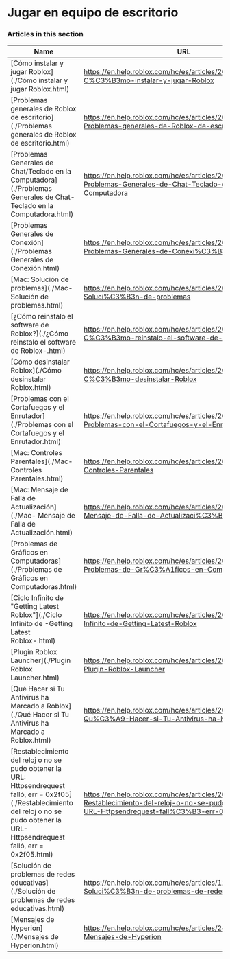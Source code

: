 # Jugar en equipo de escritorio  
### Articles in this section
Name|URL
-|-
[Cómo instalar y jugar Roblox](./Cómo instalar y jugar Roblox.html) |https://en.help.roblox.com/hc/es/articles/204473560-C%C3%B3mo-instalar-y-jugar-Roblox
[Problemas generales de Roblox de escritorio](./Problemas generales de Roblox de escritorio.html) |https://en.help.roblox.com/hc/es/articles/203312870-Problemas-generales-de-Roblox-de-escritorio
[Problemas Generales de Chat/Teclado en la Computadora](./Problemas Generales de Chat-Teclado en la Computadora.html) |https://en.help.roblox.com/hc/es/articles/203313040-Problemas-Generales-de-Chat-Teclado-en-la-Computadora
[Problemas Generales de Conexión](./Problemas Generales de Conexión.html) |https://en.help.roblox.com/hc/es/articles/203312880-Problemas-Generales-de-Conexi%C3%B3n
[Mac: Solución de problemas](./Mac- Solución de problemas.html) |https://en.help.roblox.com/hc/es/articles/203312990-Mac-Soluci%C3%B3n-de-problemas
[¿Cómo reinstalo el software de Roblox?](./¿Cómo reinstalo el software de Roblox-.html) |https://en.help.roblox.com/hc/es/articles/203312910--C%C3%B3mo-reinstalo-el-software-de-Roblox
[Cómo desinstalar Roblox](./Cómo desinstalar Roblox.html) |https://en.help.roblox.com/hc/es/articles/203312980-C%C3%B3mo-desinstalar-Roblox
[Problemas con el Cortafuegos y el Enrutador](./Problemas con el Cortafuegos y el Enrutador.html) |https://en.help.roblox.com/hc/es/articles/203312840-Problemas-con-el-Cortafuegos-y-el-Enrutador
[Mac: Controles Parentales](./Mac- Controles Parentales.html) |https://en.help.roblox.com/hc/es/articles/203313010-Mac-Controles-Parentales
[Mac: Mensaje de Falla de Actualización](./Mac- Mensaje de Falla de Actualización.html) |https://en.help.roblox.com/hc/es/articles/203313000-Mac-Mensaje-de-Falla-de-Actualizaci%C3%B3n
[Problemas de Gráficos en Computadoras](./Problemas de Gráficos en Computadoras.html) |https://en.help.roblox.com/hc/es/articles/203312790-Problemas-de-Gr%C3%A1ficos-en-Computadoras
[Ciclo Infinito de "Getting Latest Roblox"](./Ciclo Infinito de -Getting Latest Roblox-.html) |https://en.help.roblox.com/hc/es/articles/203312940-Ciclo-Infinito-de-Getting-Latest-Roblox
[Plugin Roblox Launcher](./Plugin Roblox Launcher.html) |https://en.help.roblox.com/hc/es/articles/203313020-Plugin-Roblox-Launcher
[Qué Hacer si Tu Antivirus ha Marcado a Roblox](./Qué Hacer si Tu Antivirus ha Marcado a Roblox.html) |https://en.help.roblox.com/hc/es/articles/203313030-Qu%C3%A9-Hacer-si-Tu-Antivirus-ha-Marcado-a-Roblox
[Restablecimiento del reloj o no se pudo obtener la URL: Httpsendrequest falló, err = 0x2f05](./Restablecimiento del reloj o no se pudo obtener la URL- Httpsendrequest falló, err = 0x2f05.html) |https://en.help.roblox.com/hc/es/articles/203312830-Restablecimiento-del-reloj-o-no-se-pudo-obtener-la-URL-Httpsendrequest-fall%C3%B3-err-0x2f05
[Solución de problemas de redes educativas](./Solución de problemas de redes educativas.html) |https://en.help.roblox.com/hc/es/articles/115005744663-Soluci%C3%B3n-de-problemas-de-redes-educativas
[Mensajes de Hyperion](./Mensajes de Hyperion.html) |https://en.help.roblox.com/hc/es/articles/24275616578708-Mensajes-de-Hyperion